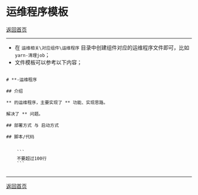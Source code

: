 # 运维程序模板

[返回首页](../README.md)

---

- 在 `运维相关\对应组件\运维程序` 目录中创建组件对应的运维程序文件即可，比如 `yarn-清理job`；
- 文件模板可以参考以下内容；

```

# **-运维程序

## 介绍

** 的运维程序，主要实现了 ** 功能、实现思路。

解决了 ** 问题。

## 部署方式 与 启动方式

## 脚本/代码


    ```
    不要超过100行
    ```


```

---

[返回首页](../README.md)